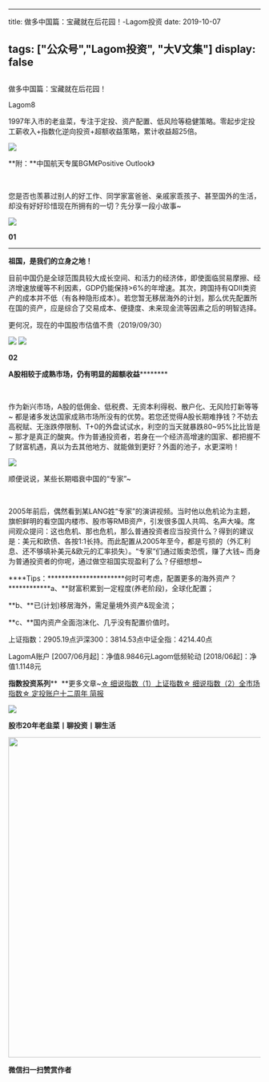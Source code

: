 
---
title:   做多中国篇：宝藏就在后花园！-Lagom投资
date: 2019-10-07

tags: ["公众号","Lagom投资", "大V文集"]
display: false
---


## 



做多中国篇：宝藏就在后花园！




Lagom8




1997年入市的老韭菜，专注于定投、资产配置、低风险等稳健策略。零起步定投工薪收入+指数化逆向投资+超额收益策略，累计收益超25倍。




<img src="https://mmbiz.qpic.cn/mmbiz_png/ZB4WjgjLjJW3KtDibicU3BB1HNQ9lDS2M5oGRnchkNPRzYsc0Ua6CIu7rZH3vAficcBEPYHU9ZTPqkic1sicT8CaxQQ/640?wx_fmt=png" data-type="png" class="" data-ratio="0.05776173285198556" data-w="554"/>

**附：**中国航天专属BGM《Positive Outlook》

&nbsp;

您是否也羡慕过别人的好工作、同学家富爸爸、亲戚家乖孩子、甚至国外的生活，却没有好好珍惜现在所拥有的一切？先分享一段小故事~



<img src="https://mmbiz.qpic.cn/mmbiz_png/ZB4WjgjLjJW3KtDibicU3BB1HNQ9lDS2M5oGRnchkNPRzYsc0Ua6CIu7rZH3vAficcBEPYHU9ZTPqkic1sicT8CaxQQ/640?wx_fmt=png" data-type="png" class="" data-ratio="0.05776173285198556" data-w="554" style="white-space: normal;"/>



**01**

****

**祖国，是我们的立身之地！**



目前中国仍是全球范围具较大成长空间、和活力的经济体，即使面临贸易摩擦、经济增速放缓等不利因素，GDP仍能保持&gt;6%的年增速。其次，跨国持有QDII类资产的成本并不低（有各种隐形成本）。若您暂无移居海外的计划，那么优先配置所在国的资产，应是综合了交易成本、便捷度、未来现金流等因素之后的明智选择。

更何况，现在的中国股市估值不贵（2019/09/30）

<img class="rich_pages" data-ratio="0.4862068965517241" data-s="300,640" src="https://mmbiz.qpic.cn/mmbiz_png/ZB4WjgjLjJUBdESNIQhp7L0q0a7cJmuDxic0lHFoiaQROKCTQAXWPlZRK71NswHibOm9u7NibM6qdibP5pZI2srpTWg/640?wx_fmt=png" data-type="png" data-w="580"/>

<img class="rich_pages" data-ratio="0.47651933701657456" data-s="300,640" src="https://mmbiz.qpic.cn/mmbiz_png/ZB4WjgjLjJUBdESNIQhp7L0q0a7cJmuD4iavlGgGmBbicyr3VvYDjYYj46RpDKiaiakHLPCVMI7g8XdHmSncYwgaeg/640?wx_fmt=png" data-type="png" data-w="724" style=""/>





**02**



**A股相较于成熟市场，仍有明显的超额收益**********

&nbsp;

作为新兴市场，A股的低佣金、低税费、无资本利得税、散户化、无风险打新等等~ 都是诸多发达国家成熟市场所没有的优势。若您还觉得A股长期难挣钱？不妨去高税赋、无涨跌停限制、T+0的外盘试试水，利空的当天就暴跌80~95%比比皆是~ 那才是真正的酸爽。作为普通投资者，若身在一个经济高增速的国家、都把握不了财富机遇，真以为去其他地方、就能做到更好？外面的池子，水更深哟！

<img src="https://mmbiz.qpic.cn/mmbiz_png/ZB4WjgjLjJW3KtDibicU3BB1HNQ9lDS2M5oGRnchkNPRzYsc0Ua6CIu7rZH3vAficcBEPYHU9ZTPqkic1sicT8CaxQQ/640?wx_fmt=png" data-type="png" class="" data-ratio="0.05776173285198556" data-w="554" style="color: rgb(136, 136, 136);white-space: normal;"/>



顺便说说，某些长期唱衰中国的“专家”~

&nbsp;

2005年前后，偶然看到某LANG姓“专家”的演讲视频。当时他以危机论为主题，旗帜鲜明的看空国内楼市、股市等RMB资产，引发很多国人共鸣、名声大噪。席间观众提问：这也危机、那也危机，那么普通投资者应当投资什么？得到的建议是：美元和欧债、各按1:1长持。而此配置从2005年至今，都是亏损的（外汇利息、还不够填补美元&amp;欧元的汇率损失）。“专家”们通过贩卖恐慌，赚了大钱~ 而身为普通投资者的你呢，通过做空祖国实现盈利了么？仔细想想~



****Tips：**********************何时可考虑，配置更多的海外资产？************a、**财富积累到一定程度(养老阶段)，全球化配置；

**b、**已(计划)移居海外，需足量境外资产&amp;现金流；

**c、**国内资产全面泡沫化、几乎没有配置价值时。



上证指数：2905.19点沪深300：3814.53点中证全指：4214.40点

LagomA账户 [2007/06月起]：净值8.9846元Lagom低频轮动 [2018/06起]：净值1.1148元

**指数投资系列****&nbsp;&nbsp;**更多文章~[☆ 细说指数（1）上证指数](http://mp.weixin.qq.com/s?__biz=MzI3MDQ2NjY2Mw==&amp;mid=2247484179&amp;idx=1&amp;sn=b3b332ad9e177b14fa171d39e325f48f&amp;chksm=ead1e81bdda6610d6451f74405c5eecb7e099188d16a664c767173aaf281e5eafdf8dd614094&amp;scene=21#wechat_redirect)[☆ 细说指数（2）全市场指数](http://mp.weixin.qq.com/s?__biz=MzI3MDQ2NjY2Mw==&amp;mid=2247484194&amp;idx=1&amp;sn=dca8a168a491f9b7f7da636b680b0e7c&amp;chksm=ead1e82adda6613c9b51e701b8c5707614407bc34c2c1cd7519a17df27157aaac8f9382ae3b5&amp;scene=21#wechat_redirect)[☆ 定投账户十二周年 简报](http://mp.weixin.qq.com/s?__biz=MzI3MDQ2NjY2Mw==&amp;mid=2247484311&amp;idx=1&amp;sn=8b6902694aebdd094635f2e968507d27&amp;chksm=ead1e89fdda661892650f4147ddb846a6467323f03b3eb00cba0d36145081cbe7cae5ffa4492&amp;scene=21#wechat_redirect)

<img src="https://mmbiz.qpic.cn/mmbiz_png/ZB4WjgjLjJW3KtDibicU3BB1HNQ9lDS2M5oGRnchkNPRzYsc0Ua6CIu7rZH3vAficcBEPYHU9ZTPqkic1sicT8CaxQQ/640?wx_fmt=png" data-type="png" class="" data-ratio="0.05776173285198556" data-w="554" style="color: rgb(136, 136, 136);"/>

**股市20年老韭菜丨聊投资丨聊生活**

<img data-type="png" class="" data-ratio="0.390625" data-w="640" src="https://mmbiz.qpic.cn/mmbiz_png/ZB4WjgjLjJW3KtDibicU3BB1HNQ9lDS2M5AHEoeiaz0dQ4NfIRjBMuXvyJn8dXWm7ftklb0xqheiaMia0zbkyMJiaKzA/640?wx_fmt=png" style="box-sizing: border-box !important;overflow-wrap: break-word !important;visibility: visible !important;width: 640px !important;"/>




**微信扫一扫赞赏作者**















